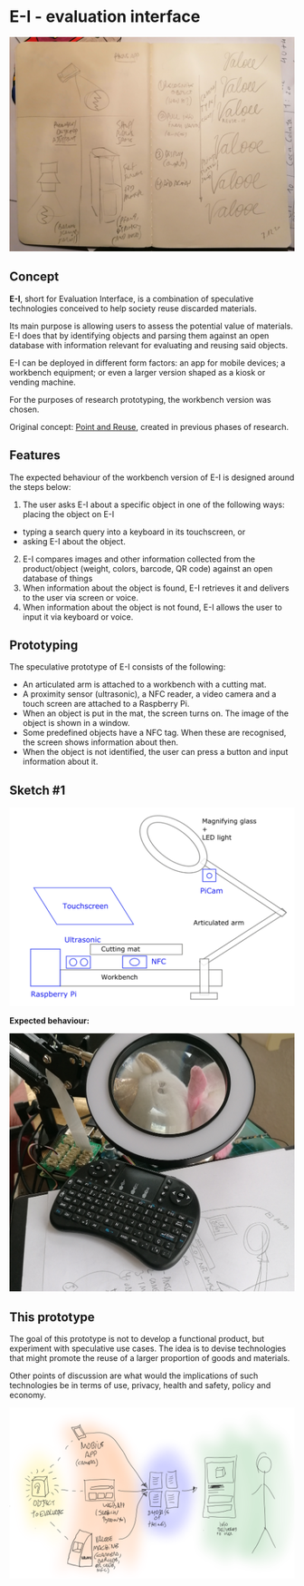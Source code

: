 # E-I - evaluation interface

![](header.jpg)

## Concept

**E-I**, short for Evaluation Interface, is a combination of speculative technologies conceived to help society reuse discarded materials.

Its main purpose is allowing users to assess the potential value of materials.
E-I does that by identifying objects and parsing them against an open database with information relevant for evaluating and reusing said objects.

E-I can be deployed in different form factors: an app for mobile devices; a workbench equipment; or even a larger version shaped as a kiosk or vending machine.

For the purposes of research prototyping, the workbench version was chosen.

Original concept:  [Point and Reuse](https://is.efeefe.me/concepts/point-reuse), created in previous phases of research.

## Features

The expected behaviour of the workbench version of E-I is designed around the steps below:

 1. The user asks E-I about a specific object in one of the following ways:
placing the object on E-I
  - typing a search query into a keyboard in its touchscreen, or
  - asking E-I about the object.
 2. E-I compares images and other information collected from the product/object (weight, colors, barcode, QR code) against an open database of things
 3. When information about the object is found, E-I retrieves it and delivers to the user via screen or voice.
 4. When information about the object is not found, E-I allows the user to input it via keyboard or voice.

## Prototyping

The speculative prototype of E-I consists of the following:

 - An articulated arm is attached to a workbench with a cutting mat.
 - A proximity sensor (ultrasonic), a NFC reader, a video camera and a touch screen are attached to a Raspberry Pi.
 - When an object is put in the mat, the screen turns on. The image of the object is shown in a window.
 - Some predefined objects have a NFC tag. When these are recognised, the screen shows information about then.
 - When the object is not identified, the user can press a button and input information about it.

## Sketch #1

![E-I Workbench number 1](20210423_E-I_workbench.png)

**Expected behaviour:**

![Unicorn](20210423_unicorn.jpg)

## This prototype

The goal of this prototype is not to develop a functional product, but experiment with speculative use cases. The idea is to devise technologies that might promote the reuse of a larger proportion of goods and materials.

Other points of discussion are what would the implications of such technologies be in terms of use, privacy, health and safety, policy and economy.

![](valooe.png)
